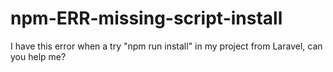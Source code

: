 # npm-ERR-missing-script-install
I have this error when a try "npm run install" in my project from Laravel,  can you help me?
